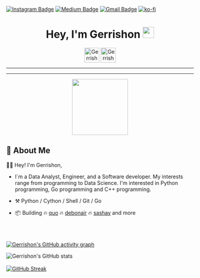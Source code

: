 [![Instagram Badge](https://img.shields.io/badge/-gerrishon.s-purple?style=flat-square&logo=instagram&logoColor=white&link=https://instagram.com/gerrishon.s/)](https://instagram.com/gerrishon.s)
[![Medium Badge](https://img.shields.io/badge/-@gerrishon-03a57a?style=flat-square&labelColor=000000&logo=Medium&link=https://medium.com/@gerrishon/)](https://medium.com/@gerrishon)
[![Gmail Badge](https://img.shields.io/badge/-scalabli@proton.me-c14438?style=flat-square&logo=Gmail&logoColor=white&link=mailto:secretum.inc@pm.me)](mailto:secretum.inc@pm.me)
[![ko-fi](https://ko-fi.com/img/githubbutton_sm.svg)](https://ko-fi.com/G2G35C0Z0)
<br>
<p align="center">
</p>
<div align="center">
<h1 align="center">Hey, I'm Gerrishon <img src="https://raw.githubusercontent.com/aemmadi/aemmadi/master/wave.gif" width="30px"></h1> 

[<img align="center" alt="Gerrishon Sirere | LinkedIn" height="40px" src="https://www.flaticon.com/svg/static/icons/svg/725/725337.svg"/>][linkedin]
[<img align="center" alt="Gerrishon Sirere | Twitter" height="40px" src="https://user-images.githubusercontent.com/18496796/107147301-8e8dfb80-694d-11eb-9fc6-f935c1754cd9.png"/>][twitter]


</div>

----

----


</div>

[linkedin]: https://www.linkedin.com/in/gerrishon/
[twitter]: https://twitter.com/gerrishon_s


<p align="center"> <img src="https://octodex.github.com/images/daftpunktocat-thomas.gif" height="150px" width="150px"> </p>

   
   ## :wave: About Me 

👩‍🎓 Hey! I'm Gerrishon,

- I`m a Data Analyst, Engineer, and a Software developer. My interests range from programming to Data Science. I'm interested in Python programming, Go programming and C++ programming.

- :hammer_and_pick: Python / Cython / Shell / Git / Go
- :package: Building :fire: [quo](https://pypi/projects/quo) :fire: [debonair](https://github.com/secretum-inc/debonair) :fire: [sashay](https://github.com/secretum-inc/sashay) and more

<br> 

<br/>

  [![Gerrishon's GitHub activity graph](https://activity-graph.herokuapp.com/graph?username=gerrishons&theme=xcode)](https://git.io/gerrishons)
  
   ![Gerrishon's GitHub stats](https://github-readme-stats.vercel.app/api/?username=gerrishons&theme=prussian&show_icons=true&count_private=true)
   <br />
   <br />
   [![GitHub Streak](http://github-readme-streak-stats.herokuapp.com?user=gerrishons&theme=prussian&hide_border=true)](https://git.io/streak-stats)
   <br />
   <br />
